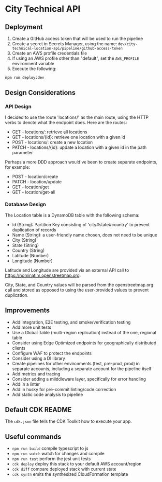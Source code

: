 # City Technical API

## Deployment

1. Create a GitHub access token that will be used to run the pipeline
2. Create a secret in Secrets Manager, using the name: `dev/city-technical-location-api/pipeline/github-access-token`
3. Create an AWS profile credentials file
4. If using an AWS profile other than "default", set the `AWS_PROFILE` environment variable
5. Execute the following:
```bash
npm run deploy:dev
```

## Design Considerations

### API Design

I decided to use the route 'locations/' as the main route, using the HTTP verbs to denote what the endpoint does. Here are the routes:

- GET   - locations/: retrieve all locations
- GET   - locations/{id}: retrieve one location with a given id
- POST  - locations/: create a new location
- PATCH - locations/{id}: update a location with a given id in the path parameter

Perhaps a more DDD approach would've been to create separate endpoints, for example:

- POST  - location/create
- PATCH - location/update
- GET   - location/get
- GET   - location/get-all

### Database Design

The Location table is a DynamoDB table with the following schema:

- Id (String): Partition Key consisting of 'city#state#country' to prevent duplication of records
- Name (String): a user-friendly name chosen, does not need to be unique
- City (String)
- State (String)
- Country (String)
- Latitude (Number)
- Longitude (Number)

Latitude and Longitude are provided via an external API call to  https://nominatim.openstreetmap.org.

City, State, and Country values will be parsed from the openstreetmap.org call and stored as opposed to using the user-provided values to prevent duplication.

## Improvements

- Add integration, E2E testing, and smoke/verification testing
- Add more unit tests
- Use a Global Table (multi-region replication) instead of the one, regional table
- Consider using Edge Optimized endpoints for geographically distributed clients
- Configure WAF to protect the endpoints
- Consider using a DI library
- Create pipelines for other environments (test, pre-prod, prod) in separate accounts, including a separate account for the pipeline itself
- Add metrics and tracing
- Consider adding a milddleware layer, specifically for error handling
- Add in a linter
- Add in husky for pre-commit linting/code correction
- Add static code analysis to pipeline

## Default CDK README

The `cdk.json` file tells the CDK Toolkit how to execute your app.

## Useful commands

* `npm run build`   compile typescript to js
* `npm run watch`   watch for changes and compile
* `npm run test`    perform the jest unit tests
* `cdk deploy`      deploy this stack to your default AWS account/region
* `cdk diff`        compare deployed stack with current state
* `cdk synth`       emits the synthesized CloudFormation template

